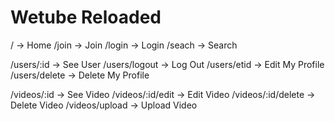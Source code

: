# Wetube Reloaded

/ -> Home
/join -> Join
/login -> Login
/seach -> Search

/users/:id -> See User
/users/logout -> Log Out
/users/etid -> Edit My Profile
/users/delete -> Delete My Profile

/videos/:id -> See Video
/videos/:id/edit -> Edit Video
/videos/:id/delete -> Delete Video
/videos/upload -> Upload Video
